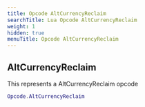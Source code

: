 ```yaml
---
title: Opcode AltCurrencyReclaim
searchTitle: Lua Opcode AltCurrencyReclaim
weight: 1
hidden: true
menuTitle: Opcode AltCurrencyReclaim
---
```

## AltCurrencyReclaim

This represents a AltCurrencyReclaim opcode
```lua
Opcode.AltCurrencyReclaim
```
